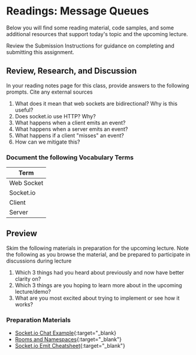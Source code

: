 # Readings: Message Queues

Below you will find some reading material, code samples, and some additional resources that support today's topic and the upcoming lecture.

Review the Submission Instructions for guidance on completing and submitting this assignment.

## Review, Research, and Discussion

In your reading notes page for this class, provide answers to the following prompts. Cite any external sources

1. What does it mean that web sockets are bidirectional? Why is this useful?
1. Does socket.io use HTTP? Why?
1. What happens when a client emits an event?
1. What happens when a server emits an event?
1. What happens if a client "misses" an event?
1. How can we mitigate this?

### Document the following Vocabulary Terms

| Term                            |
| ------------------------------- |
| Web Socket                      |
| Socket.io                       |
| Client                          |
| Server                          |

## Preview

Skim the following materials in preparation for the upcoming lecture. Note the following as you browse the material, and be prepared to participate in discussions during lecture

1. Which 3 things had you heard about previously and now have better clarity on?
1. Which 3 things are you hoping to learn more about in the upcoming lecture/demo?
1. What are you most excited about trying to implement or see how it works?

### Preparation Materials

- [Socket.io Chat Example](https://socket.io/get-started/chat/){:target="_blank}
- [Rooms and Namespaces](https://socket.io/docs/rooms-and-namespaces/){:target="_blank"}
- [Socket.io Emit Cheatsheet](https://socket.io/docs/emit-cheatsheet/){:target="_blank"}
